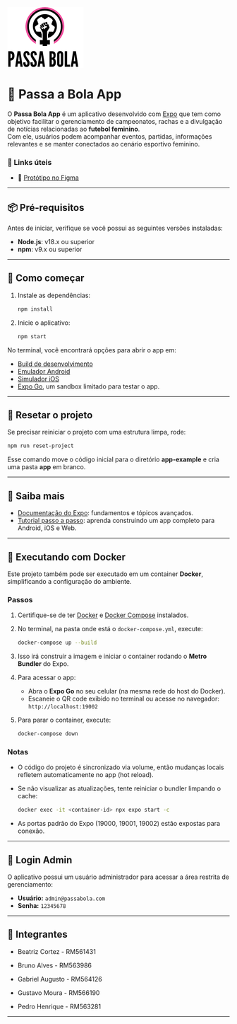![Logo Passa Bola](./assets/logo.png)

# 📱 Passa a Bola App

O **Passa Bola App** é um aplicativo desenvolvido com [Expo](https://expo.dev) que tem como objetivo facilitar o gerenciamento de campeonatos, rachas e a divulgação de notícias relacionadas ao **futebol feminino**.  
Com ele, usuários podem acompanhar eventos, partidas, informações relevantes e se manter conectados ao cenário esportivo feminino.

### 🔗 Links úteis

- 🎨 [Protótipo no Figma](https://www.figma.com/design/DgQlRYl27zFH0SXp0i4CQp/Passa-a-Bola---Sprint?node-id=4-2&p=f&t=fWhvcgczrGM4dWVX-0)

---
## 📦 Pré-requisitos

Antes de iniciar, verifique se você possui as seguintes versões instaladas:

- **Node.js**: v18.x ou superior  
- **npm**: v9.x ou superior  

---

## 🚀 Como começar

1. Instale as dependências:

   ```bash
   npm install
   ```

2. Inicie o aplicativo:

   ```bash
   npm start
   ```

No terminal, você encontrará opções para abrir o app em:

- [Build de desenvolvimento](https://docs.expo.dev/develop/development-builds/introduction/)
- [Emulador Android](https://docs.expo.dev/workflow/android-studio-emulator/)
- [Simulador iOS](https://docs.expo.dev/workflow/ios-simulator/)
- [Expo Go](https://expo.dev/go), um sandbox limitado para testar o app.

---

## 🔄 Resetar o projeto

Se precisar reiniciar o projeto com uma estrutura limpa, rode:

```bash
npm run reset-project
```

Esse comando move o código inicial para o diretório **app-example** e cria uma pasta **app** em branco.

---

## 📖 Saiba mais

- [Documentação do Expo](https://docs.expo.dev/): fundamentos e tópicos avançados.  
- [Tutorial passo a passo](https://docs.expo.dev/tutorial/introduction/): aprenda construindo um app completo para Android, iOS e Web.  

---

## 🐳 Executando com Docker

Este projeto também pode ser executado em um container **Docker**, simplificando a configuração do ambiente.

### Passos

1. Certifique-se de ter [Docker](https://docs.docker.com/get-docker/) e [Docker Compose](https://docs.docker.com/compose/install/) instalados.

2. No terminal, na pasta onde está o `docker-compose.yml`, execute:

   ```bash
   docker-compose up --build
   ```

3. Isso irá construir a imagem e iniciar o container rodando o **Metro Bundler** do Expo.

4. Para acessar o app:

   - Abra o **Expo Go** no seu celular (na mesma rede do host do Docker).  
   - Escaneie o QR code exibido no terminal ou acesse no navegador:  
     `http://localhost:19002`

5. Para parar o container, execute:

   ```bash
   docker-compose down
   ```

### Notas

- O código do projeto é sincronizado via volume, então mudanças locais refletem automaticamente no app (hot reload).  
- Se não visualizar as atualizações, tente reiniciar o bundler limpando o cache:  

   ```bash
   docker exec -it <container-id> npx expo start -c
   ```

- As portas padrão do Expo (19000, 19001, 19002) estão expostas para conexão.

---

## 🔑 Login Admin

O aplicativo possui um usuário administrador para acessar a área restrita de gerenciamento:

- **Usuário:** `admin@passabola.com`  
- **Senha:** `12345678`


---

## 👥 Integrantes
- Beatriz Cortez - RM561431
 
- Bruno Alves - RM563986
 
- Gabriel Augusto - RM564126
 
- Gustavo Moura - RM566190
 
- Pedro Henrique - RM563281

---